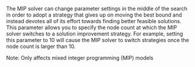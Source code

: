 The MIP solver can change parameter settings in the middle of the search in order to adopt a strategy that gives up on
moving the best bound and instead devotes all of its effort towards finding better feasible solutions. This parameter
allows you to specify the node count at which the MIP solver switches to a solution improvement strategy. For example,
setting this parameter to 10 will cause the MIP solver to switch strategies once the node count is larger than 10.

Note: Only affects mixed integer programming (MIP) models